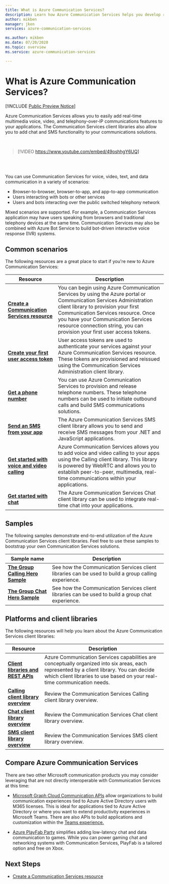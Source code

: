 ```yaml
---
title: What is Azure Communication Services?
description: Learn how Azure Communication Services helps you develop rich user experiences with real-time communications.
author: mikben
manager: jken
services: azure-communication-services

ms.author: mikben
ms.date: 07/20/2020
ms.topic: overview
ms.service: azure-communication-services

---
```


# What is Azure Communication Services?

[!INCLUDE [Public Preview Notice](./includes/public-preview-include.md)]

Azure Communication Services allows you to easily add real-time multimedia voice, video, and telephony-over-IP communications features to your applications. The Communication Services client libraries also allow you to add chat and SMS functionality to your communications solutions.

<br>

> [!VIDEO https://www.youtube.com/embed/49oshhgY6UQ]

<br>
<br>

You can use Communication Services for voice, video, text, and data communication in a variety of scenarios:

- Browser-to-browser, browser-to-app, and app-to-app communication
- Users interacting with bots or other services
- Users and bots interacting over the public switched telephony network

Mixed scenarios are supported. For example, a Communication Services application may have users speaking from browsers and traditional telephony devices at the same time. Communication Services may also be combined with Azure Bot Service to build bot-driven interactive voice response (IVR) systems.

## Common scenarios

The following resources are a great place to start if you're new to Azure Communication Services:
<br>

| Resource                               |Description                           |
|---                                    |---                                   |
|**[Create a Communication Services resource](./quickstarts/create-communication-resource.md)**|You can begin using Azure Communication Services by using the Azure portal or Communication Services Administration client library to provision your first Communication Services resource. Once you have your Communication Services resource connection string, you can provision your first user access tokens.|
|**[Create your first user access token](./quickstarts/access-tokens.md)**|User access tokens are used to authenticate your services against your Azure Communication Services resource. These tokens are provisioned and reissued using the Communication Services Administration client library.|
|**[Get a phone number](./quickstarts/telephony-sms/get-phone-number.md)**|You can use Azure Communication Services to provision and release telephone numbers. These telephone numbers can be used to initiate outbound calls and build SMS communications solutions.|
|**[Send an SMS from your app](./quickstarts/telephony-sms/send.md)**|The Azure Communication Services SMS client library allows you to send and receive SMS messages from your .NET and JavaScript applications.|
|**[Get started with voice and video calling](./quickstarts/voice-video-calling/getting-started-with-calling.md)**| Azure Communication Services allows you to add voice and video calling to your apps using the Calling client library. This library is powered by WebRTC and allows you to establish peer-to-peer, multimedia, real-time communications within your applications.|
|**[Get started with chat](./quickstarts/chat/get-started.md)**|The Azure Communication Services Chat client library can be used to integrate real-time chat into your applications.|


## Samples

The following samples demonstrate end-to-end utilization of the Azure Communication Services client libraries. Feel free to use these samples to bootstrap your own Communication Services solutions.
<br>

| Sample name                               | Description                           |
|---                                    |---                                   |
|**[The Group Calling Hero Sample](./samples/calling-hero-sample.md)**|See how the Communication Services client libraries can be used to build a group calling experience.|
|**[The Group Chat Hero Sample](./samples/chat-hero-sample.md)**|See how the Communication Services client libraries can be used to build a group chat experience.|


## Platforms and client libraries

The following resources will help you learn about the Azure Communication Services client libraries:

| Resource                               | Description                           |
|---                                    |---                                   |
|**[Client libraries and REST APIs](./concepts/sdk-options.md)**|Azure Communication Services capabilities are conceptually organized into six areas, each represented by a client library. You can decide which client libraries to use based on your real-time communication needs.|
|**[Calling client library overview](./concepts/voice-video-calling/calling-sdk-features.md)**|Review the Communication Services Calling client library overview.|
|**[Chat client library overview](./concepts/chat/sdk-features.md)**|Review the Communication Services Chat client library overview.|
|**[SMS client library overview](./concepts/telephony-sms/sdk-features.md)**|Review the Communication Services SMS client library overview.|

## Compare Azure Communication Services

There are two other Microsoft communication products you may consider leveraging that are not directly interoperable with Communication Services at this time:

 - [Microsoft Graph Cloud Communication APIs](/graph/cloud-communications-concept-overview) allow organizations to build communication experiences tied to Azure Active Directory users with M365 licenses. This is ideal for applications tied to Azure Active Directory or where you want to extend productivity experiences in Microsoft Teams. There are also APIs to build applications and customization within the [Teams experience.](/microsoftteams/platform/?preserve-view=true&view=msteams-client-js-latest)

 - [Azure PlayFab Party](/gaming/playfab/features/multiplayer/networking/) simplifies adding low-latency chat and data communication to games. While you can power gaming chat and networking systems with Communication Services, PlayFab is a tailored option and free on Xbox.


## Next Steps

 - [Create a Communication Services resource](./quickstarts/create-communication-resource.md)